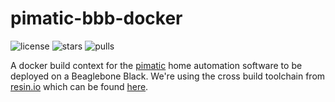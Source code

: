 # pimatic-bbb-docker

![license](https://img.shields.io/github/license/sesceu/pimatic-bbb-docker.svg "license")
![stars](https://img.shields.io/docker/stars/sesceu/pimatic-bbb-docker.svg "stars")
![pulls](https://img.shields.io/docker/pulls/sesceu/pimatic-bbb-docker.svg "pulls")

A docker build context for the [pimatic](http://pimatic.org) home automation software to be deployed on a Beaglebone Black. We're using the cross build toolchain from [resin.io](https://resin.io) which can be found [here](https://github.com/resin-io-projects/armv7hf-debian-qemu).
